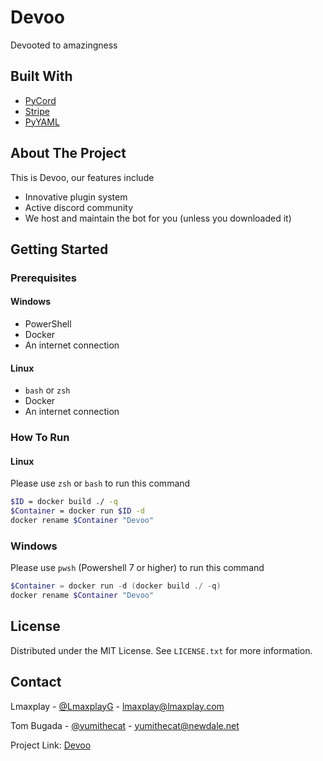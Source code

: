 # Devoo

Devooted to amazingness

## Built With

- [PyCord](https://github.com/Pycord-Development/pycord)
- [Stripe](https://stripe.com/)
- [PyYAML](https://pypi.org/project/PyYAML/)

## About The Project

This is Devoo, our features include

- Innovative plugin system
- Active discord community
- We host and maintain the bot for you (unless you downloaded it)

## Getting Started

### Prerequisites

#### Windows

- PowerShell
- Docker
- An internet connection

#### Linux

- `bash` or `zsh`
- Docker
- An internet connection

### How To Run

#### Linux

Please use `zsh` or `bash` to run this command

```sh
$ID = docker build ./ -q
$Container = docker run $ID -d
docker rename $Container "Devoo"
```

### Windows

Please use `pwsh` (Powershell 7 or higher) to run this command

```ps1
$Container = docker run -d (docker build ./ -q)
docker rename $Container "Devoo"
```

## License

Distributed under the MIT License. See `LICENSE.txt` for more information.

## Contact

Lmaxplay - [@LmaxplayG](https://github.com/LmaxplayG) - lmaxplay@lmaxplay.com

Tom Bugada - [@yumithecat](https://github.com/yumithecat) - yumithecat@newdale.net

Project Link: [Devoo](https://github.com/LmaxplayG/Devoo)
